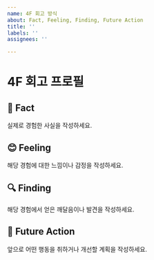```yaml
---
name: 4F 회고 방식
about: Fact, Feeling, Finding, Future Action
title: ''
labels: ''
assignees: ''

---
```


# 4F 회고 프로필

## 📌 Fact
실제로 경험한 사실을 작성하세요.

## 😊 Feeling
해당 경험에 대한 느낌이나 감정을 작성하세요.

## 🔍 Finding
해당 경험에서 얻은 깨달음이나 발견을 작성하세요.

## 🚀 Future Action
앞으로 어떤 행동을 취하거나 개선할 계획을 작성하세요.
